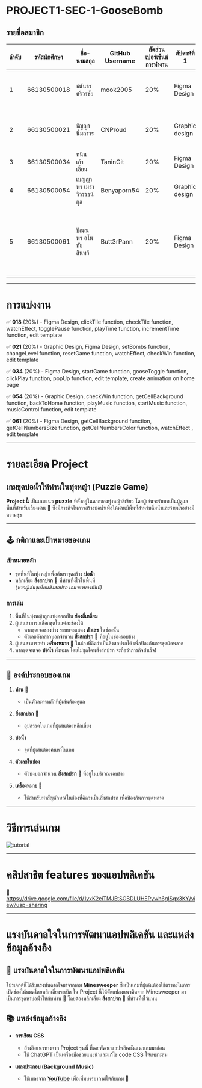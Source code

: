 # PROJECT1-SEC-1-GooseBomb

## รายชื่อสมาชิก

| ลำดับ | รหัสนักศึกษา   | ชื่อ-นามสกุล                 | GitHub Username | สัดส่วนเปอร์เซ็นต์การทำงาน |     สัปดาห์ที่ 1     |     สัปดาห์ที่ 2   |    สัปดาห์ที่ 3    |    สัปดาห์ที่ 4    |
|-------|-----------------|---------------------|-----------------|-----------------|-----------------|-----------------|-----------------|-----------------|
| 1     | 66130500018     | ชนันธร ศรีวรชัย         |   mook2005      | 20% |    Figma Design  |  clickTile, checkTile function, watchEffect, edit template |  togglePause, playTime, incrementTime function, edit template  | edit template, styling tutorial popup |
| 2     | 66130500021     | ชัญญา นิ่มถาวร         |    CNProud       | 20% | Graphic design  | setBombs, changeLevel, resetGame, edit template | add images folder, update resetGame, clickTile function, edit template | update tutorial in figma, watchEffect, checkWin function, edit template, styling win/lose popup |
| 3     | 66130500034     | ทนิน เก้าเอี้ยน          |    TaninGit      | 20% |  Figma Design   | startGame function, edit template | add background and animation on home page | create popup template, add popup function |
| 4     | 66130500054     | เบญญาพร เมธาวิวรรธน์กุล  |    Benyaporn54   | 20% | Graphic design  | checkWin function | update getBombBackground, getCellBackground function | add backToHome, playMusic, startMusic function, edit template |
| 5     | 66130500061     | ปัณณพร อโนทัยสินทวี     |    Butt3rPann    | 20% | Figma Design    | getBombBackground, getCellBackground function, edit template | edit bomb count | delete getBombBackground function, add getCellNumbersSize, getCellNumbersColor function, edit & styling play game template, update bomb count |


--------------


# การแบ่งงาน

✅ **018** (20%) - Figma Design, clickTile function, checkTile function, watchEffect, togglePause function, playTime function, incrementTime function, edit template

✅ **021** (20%) - Graphic Design, Figma Design, setBombs function, changeLevel function, resetGame function, watchEffect, checkWin function, edit template

✅ **034** (20%) - Figma Design, startGame function, gooseToggle function, clickPlay function, popUp function, edit template, create animation on home page

✅ **054** (20%) - Graphic Design, checkWin function, getCellBackground function, backToHome function, playMusic function, startMusic function, musicControl function, edit template

✅ **061** (20%) - Figma Design, getCellBackground function,  getCellNumbersSize function, getCellNumbersColor function, watchEffect , edit template


--------------


# รายละเอียด Project

## เกมขุดบ่อน้ำให้ห่านในทุ่งหญ้า (Puzzle Game)

**Project นี้** เป็นเกมแนว **puzzle** ที่ตั้งอยู่ในฉากของทุ่งหญ้าสีเขียว โดยผู้เล่นจะรับบทเป็นผู้ดูแลพื้นที่สำหรับเลี้ยงห่าน 🦢 ซึ่งมีภารกิจในการสร้างบ่อน้ำเพื่อให้ห่านมีพื้นที่สำหรับดื่มน้ำและว่ายน้ำอย่างมีความสุข

---

## 🕹️ กติกาและเป้าหมายของเกม

### เป้าหมายหลัก
- ขุดพื้นที่ในทุ่งหญ้าเพื่อค้นหาจุดสร้าง **บ่อน้ำ**  
- หลีกเลี่ยง **สิ่งสกปรก** 💩 ที่ห่านทิ้งไว้ในพื้นที่  
  *(หากผู้เล่นขุดโดนสิ่งสกปรก เกมจะจบลงทันที)*

### การเล่น
1. พื้นที่ในทุ่งหญ้าถูกแบ่งออกเป็น **ช่องสี่เหลี่ยม**  
2. ผู้เล่นสามารถเลือกขุดในแต่ละช่องได้  
   - หากขุดเจอช่องว่าง ระบบจะแสดง **ตัวเลข** ในช่องนั้น  
   - ตัวเลขดังกล่าวบอกจำนวน **สิ่งสกปรก** 💩 ที่อยู่ในช่องรอบข้าง  
3. ผู้เล่นสามารถทำ **เครื่องหมาย** 🚩 ในช่องที่คิดว่าเป็นสิ่งสกปรกได้ เพื่อป้องกันการขุดผิดพลาด  
4. หากขุดจนเจอ **บ่อน้ำ** ทั้งหมด โดยไม่ขุดโดนสิ่งสกปรก จะถือว่าภารกิจสำเร็จ!

---

## 🦢 องค์ประกอบของเกม

1. **ห่าน** 🦢  
   - เป็นตัวละครหลักที่ผู้เล่นต้องดูแล  

2. **สิ่งสกปรก** 💩  
   - อุปสรรคในเกมที่ผู้เล่นต้องหลีกเลี่ยง  

3. **บ่อน้ำ**  
   - จุดที่ผู้เล่นต้องค้นหาในเกม  

4. **ตัวเลขในช่อง**  
   - ตัวบ่งบอกจำนวน **สิ่งสกปรก** 💩 ที่อยู่ในบริเวณรอบข้าง  

5. **เครื่องหมาย** 🚩  
   - ใช้สำหรับทำสัญลักษณ์ในช่องที่คิดว่าเป็นสิ่งสกปรก เพื่อป้องกันการขุดพลาด


--------------


# วิธีการเล่นเกม

![tutorial](https://github.com/user-attachments/assets/95315277-7db1-466c-875a-c9febb8eead1)


--------------


# คลิปสาธิต features ของแอปพลิเคชัน

🎥 https://drive.google.com/file/d/1yxK2eiTMJEtSOBDLUHEPywh6gISqx3KY/view?usp=sharing


--------------

# แรงบันดาลใจในการพัฒนาแอปพลิเคชัน และแหล่งข้อมูลอ้างอิง

## 🎨 แรงบันดาลใจในการพัฒนาแอปพลิเคชัน

โปรเจกต์นี้ได้รับแรงบันดาลใจมาจากเกม **Minesweeper** ซึ่งเป็นเกมที่ผู้เล่นต้องใช้ตรรกะในการเปิดช่องให้หมดโดยหลีกเลี่ยงระเบิด ใน Project นี้ได้ดัดแปลงแนวคิดจาก Minesweeper มาเป็นการขุดหาบ่อน้ำให้กับห่าน 🦢 โดยต้องหลีกเลี่ยง **สิ่งสกปรก** 💩 ที่ห่านทิ้งไว้แทน

## 📚 แหล่งข้อมูลอ้างอิง

- **การเขียน CSS**  
  - อ้างอิงแนวทางจาก Project รุ่นพี่ ที่เคยพัฒนาแอปพลิเคชันแนวเกมมาก่อน  
  - ใช้ ChatGPT เป็นเครื่องมือช่วยแนะนำและแก้ไข code CSS ให้เหมาะสม

- **เพลงประกอบ (Background Music)**  
  - ใช้เพลงจาก **[YouTube](https://youtu.be/lt5je1VIU48?si=Vkr7K-_SCnH6gXt5)** เพื่อเพิ่มบรรยากาศให้กับเกม 🎵  
